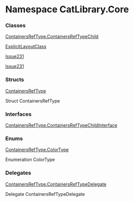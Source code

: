 ﻿# <a id="CatLibrary_Core"></a> Namespace CatLibrary.Core

### Classes

 [ContainersRefType.ContainersRefTypeChild](CatLibrary.Core.ContainersRefType.ContainersRefTypeChild.md)

 [ExplicitLayoutClass](CatLibrary.Core.ExplicitLayoutClass.md)

 [Issue231](CatLibrary.Core.Issue231.md)

 [Issue231](CatLibrary.Core.Issue231.md)

### Structs

 [ContainersRefType](CatLibrary.Core.ContainersRefType.md)

Struct ContainersRefType

### Interfaces

 [ContainersRefType.ContainersRefTypeChildInterface](CatLibrary.Core.ContainersRefType.ContainersRefTypeChildInterface.md)

### Enums

 [ContainersRefType.ColorType](CatLibrary.Core.ContainersRefType.ColorType.md)

Enumeration ColorType

### Delegates

 [ContainersRefType.ContainersRefTypeDelegate](CatLibrary.Core.ContainersRefType.ContainersRefTypeDelegate.md)

Delegate ContainersRefTypeDelegate

